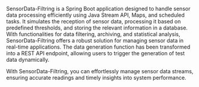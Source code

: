 SensorData-Filtring is a Spring Boot application designed to handle sensor data processing efficiently using Java Stream API, Maps, and scheduled tasks. It simulates the reception of sensor data, processing it based on predefined thresholds, and storing the relevant information in a database. With functionalities for data filtering, archiving, and statistical analysis, SensorData-Filtring offers a robust solution for managing sensor data in real-time applications. The data generation function has been transformed into a REST API endpoint, allowing users to trigger the generation of test data dynamically.

With SensorData-Filtring, you can effortlessly manage sensor data streams, ensuring accurate readings and timely insights into system performance.
